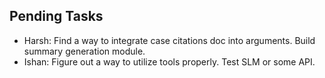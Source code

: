 ## Pending Tasks
- Harsh: Find a way to integrate case citations doc into arguments.
         Build summary generation module.
- Ishan: Figure out a way to utilize tools properly.
         Test SLM or some API.